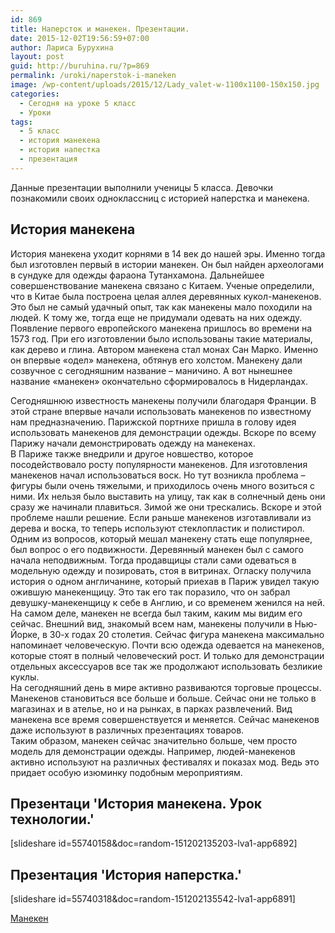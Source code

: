 ```yaml
---
id: 869
title: Наперсток и манекен. Презентации.
date: 2015-12-02T19:56:59+07:00
author: Лариса Бурухина
layout: post
guid: http://buruhina.ru/?p=869
permalink: /uroki/naperstok-i-maneken
image: /wp-content/uploads/2015/12/Lady_valet-w-1100x1100-150x150.jpg
categories:
  - Сегодня на уроке 5 класс
  - Уроки
tags:
  - 5 класс
  - история манекена
  - история напестка
  - презентация
---
```

Данные презентации выполнили ученицы 5 класса. Девочки познакомили своих одноклассниц с историей наперстка и манекена.

## История манекена

История манекена уходит корнями в 14 век до нашей эры. Именно тогда был изготовлен первый в истории манекен. Он был найден археологами в сундуке для одежды фараона Тутанхамона. Дальнейшее совершенствование манекена связано с Китаем. Ученые определили, что в Китае была построена целая аллея деревянных кукол-манекенов. Это был не самый удачный опыт, так как манекены мало походили на людей. К тому же, тогда еще не придумали одевать на них одежду.  
Появление первого европейского манекена пришлось во времени на 1573 год. При его изготовлении было использованы такие материалы, как дерево и глина. Автором манекена стал монах Сан Марко. Именно он впервые «одел» манекена, обтянув его холстом. Манекену дали созвучное с сегодняшним название – маничино. А вот нынешнее название «манекен» окончательно сформировалось в Нидерландах.  
<!--more-->

Сегодняшнюю известность манекены получили благодаря Франции. В этой стране впервые начали использовать манекенов по известному нам предназначению. Парижской портнихе пришла в голову идея использовать манекенов для демонстрации одежды. Вскоре по всему Парижу начали демонстрировать одежду на манекенах.  
В Париже также внедрили и другое новшество, которое посодействовало росту популярности манекенов. Для изготовления манекенов начал использоваться воск. Но тут возникла проблема – фигуры были очень тяжелыми, и приходилось очень много возиться с ними. Их нельзя было выставить на улицу, так как в солнечный день они сразу же начинали плавиться. Зимой же они трескались. Вскоре и этой проблеме нашли решение. Если раньше манекенов изготавливали из дерева и воска, то теперь используют стеклопластик и полистирол.  
Одним из вопросов, который мешал манекену стать еще популярнее, был вопрос о его подвижности. Деревянный манекен был с самого начала неподвижным. Тогда продавщицы стали сами одеваться в модельную одежду и позировать, стоя в витринах. Огласку получила история о одном англичанине, который приехав в Париж увидел такую ожившую манекенщицу. Это так его так поразило, что он забрал девушку-манекенщицу к себе в Англию, и со временем женился на ней.  
На самом деле, манекен не всегда был таким, каким мы видим его сейчас. Внешний вид, знакомый всем нам, манекены получили в Нью-Йорке, в 30-х годах 20 столетия. Сейчас фигура манекена максимально напоминает человеческую. Почти всю одежда одевается на манекенов, которые стоят в полный человеческий рост. И только для демонстрации отдельных аксессуаров все так же продолжают использовать безликие куклы.  
На сегодняшний день в мире активно развиваются торговые процессы. Манекенов становиться все больше и больше. Сейчас они не только в магазинах и в ателье, но и на рынках, в парках развлечений. Вид манекена все время совершенствуется и меняется. Сейчас манекенов даже используют в различных презентациях товаров.  
Таким образом, манекен сейчас значительно больше, чем просто модель для демонстрации одежды. Например, людей-манекенов активно используют на различных фестивалях и показах мод. Ведь это придает особую изюминку подобным мероприятиям.

## Презентаци 'История манекена. Урок технологии.'

[slideshare id=55740158&doc=random-151202135203-lva1-app6892]

## Презентация 'История наперстка.'

[slideshare id=55740318&doc=random-151202135542-lva1-app6891]

<a href="http://www.slideshare.net/viktorz1986/ss-55740158" target="_blank">Манекен</a>